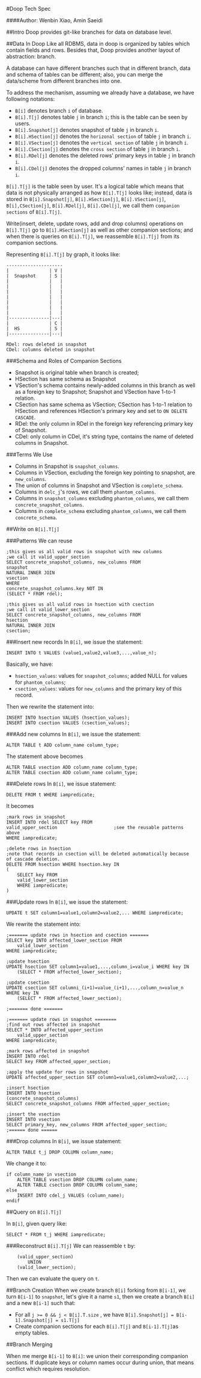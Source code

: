 #Doop Tech Spec

####Author: Wenbin Xiao, Amin Saeidi

##Intro
Doop provides git-like branches for data on database level.

##Data In Doop
Like all RDBMS, data in doop is organized by tables which contain fields and rows. 
Besides that, Doop provides another layout of abstraction: branch.

A database can have different branches such that in different branch, 
data and schema of tables can be different; also, you can merge the data/scheme from different branches into one.

To address the mechanism, assuming we already have a database, we have following notations:

* `B[i]` denotes branch `i` of database.
* `B[i].T[j]` denotes table `j` in branch `i`; this is the table can be seen by users.
* `B[i].Snapshot[j]` denotes snapshot of table `j` in branch `i`.
* `B[i].HSection[j]` denotes the `horizonal section` of table `j` in branch `i`.
* `B[i].VSection[j]` denotes the `vertical section` of table `j` in branch `i`.
* `B[i].CSection[j]` denotes the `cross section` of table `j` in branch `i`.
* `B[i].RDel[j]` denotes the deleted rows' primary keys in table `j` in branch `i`.
* `B[i].CDel[j]` denotes the dropped columns' names in table `j` in branch `i`.

`B[i].T[j]` is the table seen by user. It's a logical table which means that data is 
not physically arranged as how `B[i].T[j]` looks like; instead, data is 
stored in `B[i].Snapshot[j]`, `B[i].HSection[j]`, `B[i].VSection[j]`, `B[i],CSection[j]`, `B[i].RDel[j]`, `B[i].CDel[j]`, 
we call them `companion sections` of `B[i].T[j]`. 

Write(insert, delete, update rows, add and drop columns) operations on `B[i].T[j]` go 
to `B[i].HSection[j]` as well as other companion sections; and when there is queries on `B[i].T[j]`, 
we reassemble `B[i].T[j]` from its companion sections. 

Representing `B[i].T[j]` by graph, it looks like:

    ---------------------
    |               | V |
    |  Snapshot     | S |
    |               |   |
    |               |   |
    |               |   |
    |               |   |
    |               |   |
    |               |   |
    |               |   |
    |---------------|---|
    |               | C |
    |  HS           | S |
    |---------------|---|

    RDel: rows deleted in snapshot
    CDel: columns deleted in snapshot

###Schema and Roles of Companion Sections

* Snapshot is original table when branch is created;
* HSection has same schema as Snapshot
* VSection's schema contains newly-added columns in this branch as well as a foreign key to Snapshot; Snapshot and VSection have 1-to-1 relation.
* CSection has same schema as VSection; CSection has 1-to-1 relation to HSection and references HSection's primary key and set to `ON DELETE CASCADE`.
* RDel: the only column in RDel in the foreign key referencing primary key of Snapshot.
* CDel: only column in CDel, it's string type, contains the name of deleted columns in Snapshot. 

###Terms We Use

* Columns in Snapshot is `snapshot_columns`.
* Columns in VSection, excluding the foreign key pointing to snapshot, are `new_columns`.
* The union of columns in Snapshot and VSection is `complete_schema`.
* Columns in `delc_j`'s rows, we call them `phantom_columns`.
* Columns in `snapshot_columns` excluding `phantom_columns`, we call them `concrete_snapshot_columns`.
* Columns in `complete_schema` excluding `phantom_columns`, we call them `concrete_schema`.

##Write on `B[i].T[j]`

###Patterns We can reuse

    ;this gives us all valid rows in snapshot with new columns
    ;we call it valid_upper_section
    SELECT concrete_snapshot_columns, new_columns FROM 
    snapshot 
    NATURAL INNER JOIN 
    vsection
    WHERE 
    concrete_snapshot_columns.key NOT IN
    (SELECT * FROM rdel);

    ;this gives us all valid rows in hsection with csection
    ;we call it valid_lower_section
    SELECT concrete_snapshot_columns, new_columns FROM
    hsection
    NATURAL INNER JOIN
    csection;

###Insert new records
In `B[i]`, we issue the statement: 

    INSERT INTO t VALUES (value1,value2,value3,...,value_n);

Basically, we have:

* `hsection_values`: values for `snapshot_columns`; added NULL for values for `phantom_columns`; 
* `csection_values`: values for `new_columns` and the primary key of this record.

Then we rewrite the statement into:
        
    INSERT INTO hsection VALUES (hsection_values);
    INSERT INTO csection VALUES (csection_values);

###Add new columns
In `B[i]`, we issue the statement:
    
    ALTER TABLE t ADD column_name column_type;

The statement above becomes

    ALTER TABLE vsection ADD column_name column_type;
    ALTER TABLE csection ADD column_name column_type;

###Delete rows
In `B[i]`, we issue statement:

    DELETE FROM t WHERE iampredicate;

It becomes

    ;mark rows in snapshot
    INSERT INTO rdel SELECT key FROM
    valid_upper_section                     ;see the reusable patterns above
    WHERE iampredicate;
    
    ;delete rows in hsection
    ;note that records in csection will be deleted automatically because of cascade deletion.
    DELETE FROM hsection WHERE hsection.key IN
    (
        SELECT key FROM 
        valid_lower_section
        WHERE iampredicate;
    )
    

###Update rows
In `B[i]`, we issue the statement:

    UPDATE t SET column1=value1,column2=value2,... WHERE iampredicate;
    

We rewrite the statement into:
    
    ;======= update rows in hsection and csection =======
    SELECT key INTO affected_lower_section FROM 
        valid_lower_section
    WHERE iampredicate;

    ;update hsection
    UPDATE hsection SET column1=value1,...,column_i=value_i WHERE key IN 
        (SELECT * FROM affected_lower_section);

    ;update csection
    UPDATE csection SET columni_(i+1)=value_(i+1),...,column_n=value_n WHERE key IN 
        (SELECT * FROM affected_lower_section);

    ;======= done =======

    ;======= update rows in snapshot ========
    ;find out rows affected in snapshot
    SELECT * INTO affected_upper_section
        valid_upper_section
    WHERE iampredicate;

    ;mark rows affected in snapshot
    INSERT INTO rdel
    SELECT key FROM affected_upper_section;

    ;apply the update for rows in snapshot
    UPDATE affected_upper_section SET column1=value1,column2=value2,...; 

    ;insert hsection 
    INSERT INTO hsection
    (concrete_snapshot_columns) 
    SELECT concrete_snapshot_columns FROM affected_upper_section;

    ;insert the vsection 
    INSERT INTO vsection 
    SELECT primary_key, new_columns FROM affected_upper_section;  
    ;====== done ======
    

###Drop columns
In `B[i]`, we issue statement:

    ALTER TABLE t_j DROP COLUMN column_name;

We change it to:

    if column_name in vsection
        ALTER TABLE vsection DROP COLUMN column_name; 
        ALTER TABLE csection DROP COLUMN column_name; 
    else
        INSERT INTO cdel_j VALUES (column_name); 
    endif
    
##Query on `B[i].T[j]` 

In `B[i]`, given query like:

    SELECT * FROM t_j WHERE iampredicate;

###Reconstruct `B[i].T[j]`
We can reassemble `t` by:

        (valid_upper_section)
            UNION
        (valid_lower_section);

Then we can evaluate the query on `t`. 
        

##Branch Creation
When we create branch `B[i]` forking from `B[i-1]`, we turn `B[i-1]` to `snapshot`, 
let's give it a name `s1`, then we create a branch `B[i]` and a new `B[i-1]` such that:

* For all  `j >= 0 && j < B[i].T.size` , we have `B[i].Snapshot[j] = B[i-1].Snapshot[j] = s1.T[j]`
* Create companion sections for each `B[i].T[j]`  and `B[i-1].T[j]`as empty tables.

##Branch Merging

When me merge `B[i-1]` to `B[i]`: we union their corresponding companion sections. 
If duplicate keys or column names occur during union, that means conflict which requires resolution.
